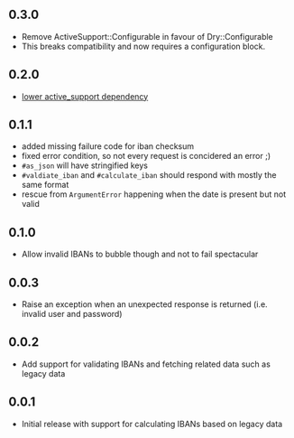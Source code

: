 0.3.0
-----
* Remove ActiveSupport::Configurable in favour of Dry::Configurable
* This breaks compatibility and now requires a configuration block.

0.2.0
-----
* [lower active_support dependency](https://github.com/railslove/iban_calculator/pull/7)

0.1.1
-----

* added missing failure code for iban checksum
* fixed error condition, so not every request is concidered an error ;)
* `#as_json` will have stringified keys
* `#valdiate_iban` and `#calculate_iban` should respond with mostly the same format
* rescue from `ArgumentError` happening when the date is present but not valid

0.1.0
-----

* Allow invalid IBANs to bubble though and not to fail spectacular

0.0.3
-----

* Raise an exception when an unexpected response is returned (i.e. invalid user and password)

0.0.2
-----

* Add support for validating IBANs and fetching related data such as legacy data

0.0.1
-----

* Initial release with support for calculating IBANs based on legacy data
